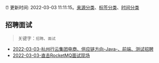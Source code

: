 :alarm_clock: 更新时间: 2022-03-03 11:11:15。[来源分类](../README.md)、[标签分类](../TAGS.md)、[时间分类](../TIMELINE.md)

## 招聘面试


> 关键字：`招聘`、`面试`



- [2022-03-03-杭州行云集团电商、供应链方向-Java-、前端、测试招聘](https://www.v2ex.com/t/837744) 
- [2022-03-03-直击RocketMQ面试现场](https://toutiao.io/k/pg4axb3) 